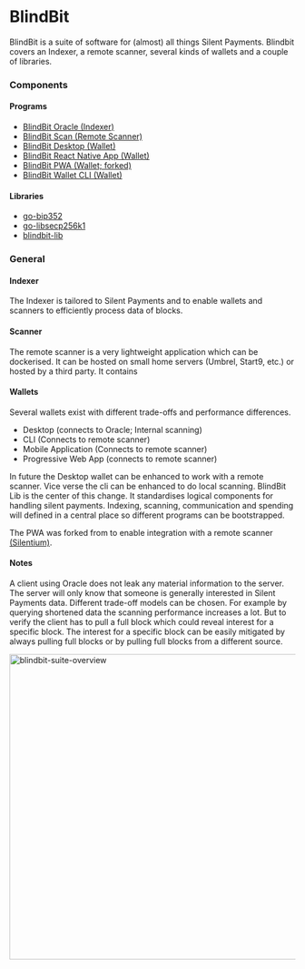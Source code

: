 # BlindBit


BlindBit is a suite of software for (almost) all things Silent Payments.
Blindbit covers an Indexer, a remote scanner, several kinds of wallets and a couple of libraries.

### Components
#### Programs
- [BlindBit Oracle (Indexer)](https://github.com/setavenger/blindbit-oracle)
- [BlindBit Scan (Remote Scanner)](https://github.com/setavenger/blindbit-scan)
- [BlindBit Desktop (Wallet)](https://github.com/setavenger/blindbit-desktop)
- [BlindBit React Native App (Wallet)](https://github.com/setavenger/blindbit-spend)
- [BlindBit PWA (Wallet; forked)](https://github.com/setavenger/blindbit-pwa)
- [BlindBit Wallet CLI (Wallet)](https://github.com/setavenger/blindbit-wallet-cli)

#### Libraries
- [go-bip352](https://github.com/setavenger/go-bip352)
- [go-libsecp256k1](https://github.com/setavenger/go-libsecp256k1)
- [blindbit-lib](https://github.com/setavenger/blindbit-lib)

### General

#### Indexer
The Indexer is tailored to Silent Payments and to enable wallets and scanners to efficiently process data of blocks.

#### Scanner
The remote scanner is a very lightweight application which can be dockerised. 
It can be hosted on small home servers (Umbrel, Start9, etc.) or hosted by a third party.
It contains 

#### Wallets
Several wallets exist with different trade-offs and performance differences.

- Desktop (connects to Oracle; Internal scanning)
- CLI (Connects to remote scanner)
- Mobile Application (Connects to remote scanner)
- Progressive Web App (connects to remote scanner)

In future the Desktop wallet can be enhanced to work with a remote scanner. 
Vice verse the cli can be enhanced to do local scanning.
BlindBit Lib is the center of this change. 
It standardises logical components for handling silent payments.
Indexing, scanning, communication and spending will defined in a central place so different programs can be bootstrapped.

The PWA was forked from to enable integration with a remote scanner [(Silentium)](https://github.com/louisinger/silentium).

#### Notes
A client using Oracle does not leak any material information to the server.
The server will only know that someone is generally interested in Silent Payments data. Different trade-off models can be chosen. 
For example by querying shortened data the scanning performance increases a lot. 
But to verify the client has to pull a full block which could reveal interest for a specific block.
The interest for a specific block can be easily mitigated by always pulling full blocks or by pulling full blocks from a different source.

<img width="800" height="537" alt="blindbit-suite-overview" src="https://github.com/user-attachments/assets/00a0cd6d-ee6a-480c-8cc4-4453c0702ff7" />


